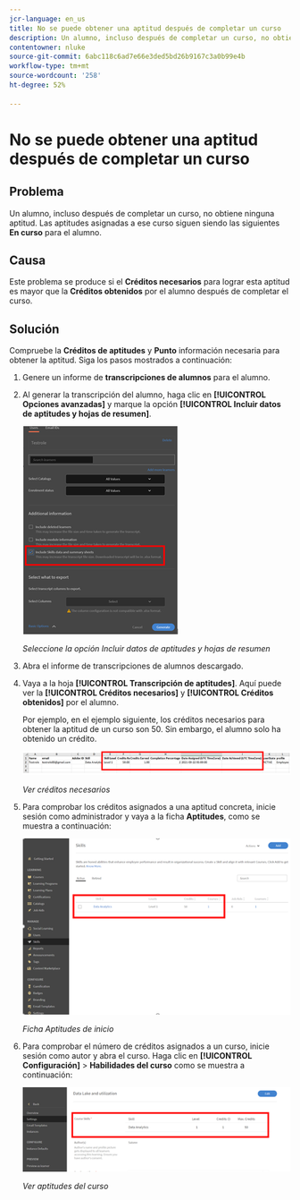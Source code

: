 ```yaml
---
jcr-language: en_us
title: No se puede obtener una aptitud después de completar un curso
description: Un alumno, incluso después de completar un curso, no obtiene ninguna aptitud. Las aptitudes asignadas a ese curso permanecen como En curso para el alumno.
contentowner: nluke
source-git-commit: 6abc118c6ad7e66e3ded5bd26b9167c3a0b99e4b
workflow-type: tm+mt
source-wordcount: '258'
ht-degree: 52%

---
```




# No se puede obtener una aptitud después de completar un curso

## Problema

Un alumno, incluso después de completar un curso, no obtiene ninguna aptitud. Las aptitudes asignadas a ese curso siguen siendo las siguientes **En curso** para el alumno.

## Causa

Este problema se produce si el **Créditos necesarios** para lograr esta aptitud es mayor que la **Créditos obtenidos** por el alumno después de completar el curso.

## Solución

Compruebe la **Créditos de aptitudes** y **Punto** información necesaria para obtener la aptitud. Siga los pasos mostrados a continuación:

1. Genere un informe de **transcripciones de alumnos** para el alumno.
1. Al generar la transcripción del alumno, haga clic en **[!UICONTROL Opciones avanzadas]** y marque la opción **[!UICONTROL Incluir datos de aptitudes y hojas de resumen]**.

   ![](assets/advanced-options.png)

   *Seleccione la opción Incluir datos de aptitudes y hojas de resumen*

1. Abra el informe de transcripciones de alumnos descargado.
1. Vaya a la hoja **[!UICONTROL Transcripción de aptitudes]**. Aquí puede ver la **[!UICONTROL Créditos necesarios]** y **[!UICONTROL Créditos obtenidos]** por el alumno.

   Por ejemplo, en el ejemplo siguiente, los créditos necesarios para obtener la aptitud de un curso son 50. Sin embargo, el alumno solo ha obtenido un crédito.

   ![](assets/skill-transcript.png)

   *Ver créditos necesarios*

1. Para comprobar los créditos asignados a una aptitud concreta, inicie sesión como administrador y vaya a la ficha **Aptitudes**, como se muestra a continuación:

   ![](assets/skill.png)

   *Ficha Aptitudes de inicio*

1. Para comprobar el número de créditos asignados a un curso, inicie sesión como autor y abra el curso. Haga clic en **[!UICONTROL Configuración]** > **Habilidades del curso** como se muestra a continuación:

   ![](assets/course-skills.png)

   *Ver aptitudes del curso*
